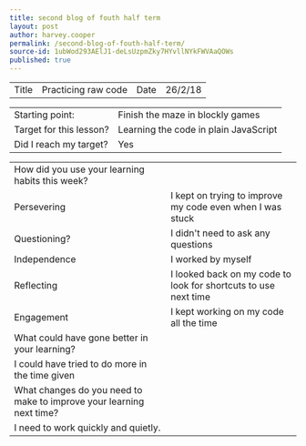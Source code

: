 ```yaml
---
title: second blog of fouth half term
layout: post
author: harvey.cooper
permalink: /second-blog-of-fouth-half-term/
source-id: 1ubWod293AElJ1-deLsUzpmZky7HYvllNYkFWVAaQOWs
published: true
---
```

 

<table>
  <tr>
    <td>Title</td>
    <td>Practicing raw code</td>
    <td>Date</td>
    <td>26/2/18</td>
  </tr>
</table>


<table>
  <tr>
    <td>Starting point:</td>
    <td>Finish the maze in blockly games</td>
  </tr>
  <tr>
    <td>Target for this lesson?</td>
    <td>Learning the code in plain JavaScript</td>
  </tr>
  <tr>
    <td>Did I reach my target? </td>
    <td> Yes </td>
  </tr>
</table>


<table>
  <tr>
    <td>How did you use your learning habits this week?</td>
    <td></td>
  </tr>
  <tr>
    <td>Persevering</td>
    <td>I kept on trying to improve my code even when I was stuck</td>
  </tr>
  <tr>
    <td>Questioning?</td>
    <td>I didn't need to ask any questions</td>
  </tr>
  <tr>
    <td>Independence</td>
    <td>I worked by myself</td>
  </tr>
  <tr>
    <td>Reflecting</td>
    <td>I looked back on my code to look for shortcuts to use next time</td>
  </tr>
  <tr>
    <td>Engagement</td>
    <td>I kept working on my code all the time</td>
  </tr>
  <tr>
    <td>What could have gone better in your learning?</td>
    <td></td>
  </tr>
  <tr>
    <td>I could have tried to do more in the time given</td>
    <td></td>
  </tr>
  <tr>
    <td>What changes do you need to make to improve your learning next time?</td>
    <td></td>
  </tr>
  <tr>
    <td>I need to work quickly and quietly.</td>
    <td></td>
  </tr>
</table>


